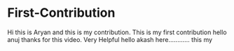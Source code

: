 # First-Contribution
Hi this is Aryan and this is my contribution.
This is my first contribution
hello anuj thanks for this video. Very Helpful
hello akash here............
this my 
